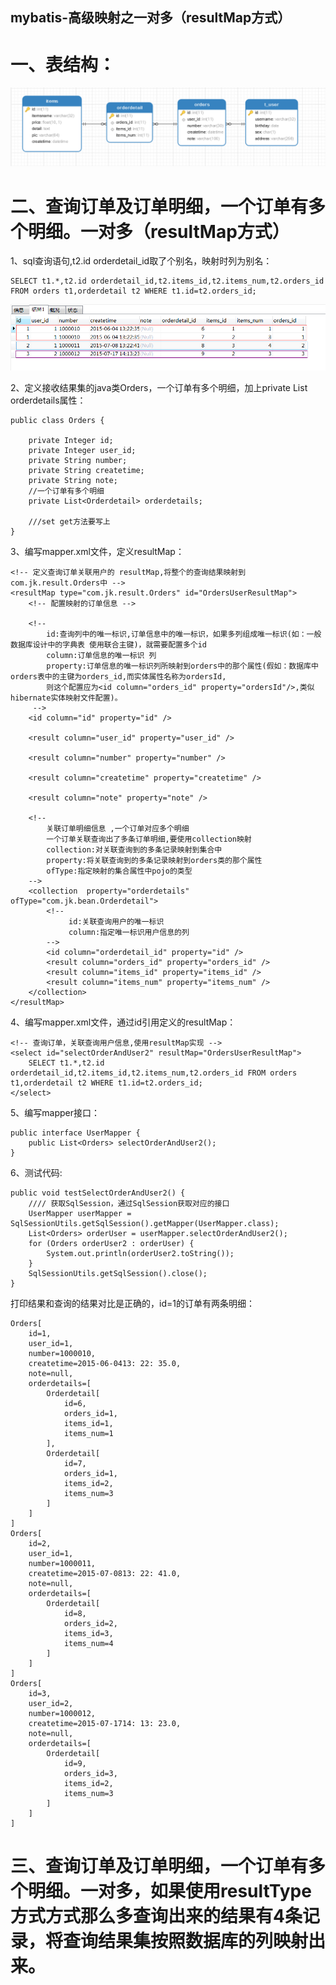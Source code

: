 mybatis-高级映射之一对多（resultMap方式）
---

一、表结构：
===
![image](https://github.com/jiekekeji/MStudyMybatis/blob/master/demo008/preview/demo007-1.png)

二、查询订单及订单明细，一个订单有多个明细。一对多（resultMap方式）
===
1、sql查询语句,t2.id orderdetail_id取了个别名，映射时列为别名：
```
SELECT t1.*,t2.id orderdetail_id,t2.items_id,t2.items_num,t2.orders_id FROM orders t1,orderdetail t2 WHERE t1.id=t2.orders_id; 
```
![image](https://github.com/jiekekeji/MStudyMybatis/blob/master/demo008/preview/demo008-1.png)

2、定义接收结果集的java类Orders，一个订单有多个明细，加上private List<Orderdetail> orderdetails属性：
```
public class Orders {

    private Integer id;
    private Integer user_id;
    private String number;
    private String createtime;
    private String note;
    //一个订单有多个明细
    private List<Orderdetail> orderdetails;
	
	///set get方法要写上
}
```
3、编写mapper.xml文件，定义resultMap：
```
<!-- 定义查询订单关联用户的 resultMap,将整个的查询结果映射到com.jk.result.Orders中 -->
<resultMap type="com.jk.result.Orders" id="OrdersUserResultMap">
    <!-- 配置映射的订单信息 -->

    <!-- 
        id:查询列中的唯一标识,订单信息中的唯一标识，如果多列组成唯一标识(如：一般数据库设计中的字典表 使用联合主键)，就需要配置多个id 
        column:订单信息的唯一标识 列 
        property:订单信息的唯一标识列所映射到orders中的那个属性(假如：数据库中orders表中的主键为orders_id,而实体属性名称为ordersId, 
        则这个配置应为<id column="orders_id" property="ordersId"/>,类似hibernate实体映射文件配置)。
     -->
    <id column="id" property="id" />

    <result column="user_id" property="user_id" />

    <result column="number" property="number" />

    <result column="createtime" property="createtime" />

    <result column="note" property="note" />

    <!-- 
        关联订单明细信息 ,一个订单对应多个明细
        一个订单关联查询出了多条订单明细,要使用collection映射
        collection:对关联查询到的多条记录映射到集合中
        property:将关联查询到的多条记录映射到orders类的那个属性
        ofType:指定映射的集合属性中pojo的类型
    -->
    <collection  property="orderdetails" ofType="com.jk.bean.Orderdetail">
        <!-- 
             id:关联查询用户的唯一标识 
             column:指定唯一标识用户信息的列 
        -->
        <id column="orderdetail_id" property="id" />
        <result column="orders_id" property="orders_id" />
        <result column="items_id" property="items_id" />
        <result column="items_num" property="items_num" />
    </collection>
</resultMap>
```
4、编写mapper.xml文件，通过id引用定义的resultMap：
```
<!-- 查询订单，关联查询用户信息,使用resultMap实现 -->
<select id="selectOrderAndUser2" resultMap="OrdersUserResultMap">
    SELECT t1.*,t2.id orderdetail_id,t2.items_id,t2.items_num,t2.orders_id FROM orders t1,orderdetail t2 WHERE t1.id=t2.orders_id; 
</select>
```
5、编写mapper接口：
```
public interface UserMapper {
	public List<Orders> selectOrderAndUser2();
}
```
6、测试代码:
```
public void testSelectOrderAndUser2() {
    //// 获取SqlSession，通过SqlSession获取对应的接口
    UserMapper userMapper = SqlSessionUtils.getSqlSession().getMapper(UserMapper.class);
    List<Orders> orderUser = userMapper.selectOrderAndUser2();
    for (Orders orderUser2 : orderUser) {
        System.out.println(orderUser2.toString());
    }
    SqlSessionUtils.getSqlSession().close();
}
```
打印结果和查询的结果对比是正确的，id=1的订单有两条明细：
```
Orders[
    id=1,
    user_id=1,
    number=1000010,
    createtime=2015-06-0413: 22: 35.0,
    note=null,
    orderdetails=[
        Orderdetail[
            id=6,
            orders_id=1,
            items_id=1,
            items_num=1
        ],
        Orderdetail[
            id=7,
            orders_id=1,
            items_id=2,
            items_num=3
        ]
    ]
]
Orders[
    id=2,
    user_id=1,
    number=1000011,
    createtime=2015-07-0813: 22: 41.0,
    note=null,
    orderdetails=[
        Orderdetail[
            id=8,
            orders_id=2,
            items_id=3,
            items_num=4
        ]
    ]
]
Orders[
    id=3,
    user_id=2,
    number=1000012,
    createtime=2015-07-1714: 13: 23.0,
    note=null,
    orderdetails=[
        Orderdetail[
            id=9,
            orders_id=3,
            items_id=2,
            items_num=3
        ]
    ]
]
```

三、查询订单及订单明细，一个订单有多个明细。一对多，如果使用resultType方式方式那么多查询出来的结果有4条记录，将查询结果集按照数据库的列映射出来。
==